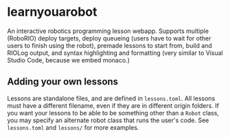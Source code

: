 # learnyouarobot
An interactive robotics programming lesson webapp. Supports multiple (RoboRIO) deploy targets, deploy queueing (users have to wait for other users to finish using the robot), premade lessons to start from, build and RIOLog output, and syntax highlighting and formatting (very similar to Visual Studio Code, because we embed monaco.)

## Adding your own lessons
Lessons are standalone files, and are defined in `lessons.toml`. All lessons must have a different filename, even if they are in different origin folders. If you want your lessons to be able to be something other than a `Robot` class, you may specify an alternate robot class that runs the user's code. See `lessons.toml` and `lessons/` for more examples.
